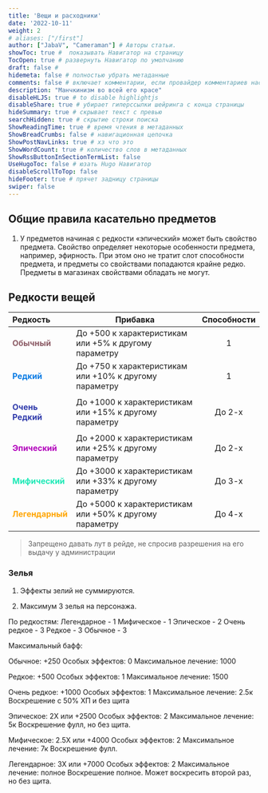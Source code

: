 ```yaml
---
title: 'Вещи и расходники'
date: '2022-10-11'
weight: 2
# aliases: ["/first"]
author: ["JabaV", "Cameraman"] # Авторы статьи.
showToc: true #  показывать Навигатор на страницу
TocOpen: true # развернуть Навигатор по умолчанию
draft: false #
hidemeta: false # полностью убрать метаданные
comments: false # включает комментарии, если провайдер комментариев настроен
description: "Манчкинизм во всей его красе"
disableHLJS: true # to disable highlightjs
disableShare: true # убирает гиперссылки шейринга с конца страницы
hideSummary: true # скрывает текст с превью
searchHidden: true # скрытие строки поиска
ShowReadingTime: true # время чтения в метаданных
ShowBreadCrumbs: false # навигационная цепочка
ShowPostNavLinks: true # хз что это
ShowWordCount: true # количество слов в метаданных
ShowRssButtonInSectionTermList: false
UseHugoToc: false # юзать Hugo Навигатор
disableScrollToTop: false
hideFooter: true # прячет задницу страницы
swiper: false
---
```

## Общие правила касательно предметов

1) У предметов начиная с редкости «эпический» может быть свойство предмета.
Свойство определяет некоторые особенности предмета, например, эфирность.
При этом оно не тратит слот способности предмета, и предметы со свойствами попадаются крайне редко.
Предметы в магазинах свойствами обладать не могут.

## Редкости вещей

| **Редкость**     |    **Прибавка**                                            | **Способности** |
|:------------------|---------------------------------------------------------|:-----------------:|
| <p style="color:#8d5d67;">**Обычный**</p>      | До +500 к характеристикам или +5% к другому параметру   |        1        |
| <p style="color:#097be4;">**Редкий**</p>       | До +750 к характеристикам или +10% к другому параметру  |        1        |
| <p style="color:#303bab;">**Очень Редкий**</p> | До +1000 к характеристикам или +15% к другому параметру |      До 2-х     |
| <p style="color:#b200bc;">**Эпический** </p>   | До +2000 к характеристикам или +25% к другому параметру |      До 2-х     |
| <p style="color:#1de9b6;">**Мифический**</p>   | До +3000 к характеристикам или +33% к другому параметру |      До 3-х     |
| <p style="color:orange;">**Легендарный**</p>  | До +5000 к характеристикам или +50% к другому параметру |      До 4-х     |

> Запрещено давать лут в рейде, не спросив разрешения на его выдачу у администрации

### Зелья

1. Эффекты зелий не суммируются.

2. Максимум 3 зелья на персонажа.

По редкостям:
Легендарное - 1
Мифическое - 1
Эпическое - 2
Очень редкое - 3
Редкое - 3
Обычное - 3

Максимальный бафф:

Обычное: +250
Особых эффектов: 0
Максимальное лечение: 1000

Редкое: +500 
Особых эффектов: 1
Максимальное лечение: 1500

Очень редкое: +1000
Особых эффектов: 1
Максимальное лечение: 2.5к
Воскрешение с 50% ХП и без щита

Эпическое: 2X или +2500
Особых эффектов: 2
Максимальное лечение: 5к
Воскрешение фулл, но без щита.

Мифическое: 2.5X или +4000
Особых эффектов: 2
Максимальное лечение: 7к
Воскрешение фулл.

Легендарное: 3X или +7000
Особых эффектов: 2
Максимальное лечение: полное
Воскрешение полное. Может воскресить второй раз, но без щита.